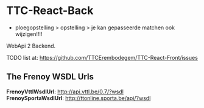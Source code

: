 # TTC-React-Back

- ploegopstelling > opstelling > je kan gepasseerde matchen ook wijzigen!!!!

WebApi 2 Backend.  

TODO list at: https://github.com/TTCErembodegem/TTC-React-Front/issues

The Frenoy WSDL Urls
--------------------
**FrenoyVttlWsdlUrl**: http://api.vttl.be/0.7/?wsdl  
**FrenoySportaWsdlUrl**: http://ttonline.sporta.be/api/?wsdl